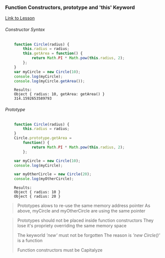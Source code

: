 ### Function Constructors, prototype and 'this' Keyword
[Link to Lesson](https://www.coursera.org/learn/html-css-javascript-for-web-developers/lecture/5hDX1/lecture-48-function-constructors-prototype-and-the-this-keyword)
###### Constructor Syntax
```js
    function Circle(radius) {
        this.radius = radius;
        this.getArea = function() {
            return Math.PI * Math.pow(this.radius, 2);
        };
    }
    var myCircle = new Circle(10);
    console.log(myCircle);
    console.log(myCircle.getArea());
```
        Results: 
        Object { radius: 10, getArea: getArea() }
        314.1592653589793

###### Prototype
```js 
    function Circle(radius) {
        this.radius = radius;
    }
    Circle.prototype.getArea =
        function() {
            return Math.PI * Math.pow(this.radius, 2);
        };

    var myCircle = new Circle(10);
    console.log(myCircle);

    var myOtherCircle = new Circle(20);
    console.log(myOtherCircle);
```
        Results:
        Object { radius: 10 }
        Object { radius: 20 }

> Prototypes alows to re-use the same memory address pointer
> As above, myCircle and myOtherCircle are using the same pointer

> Prototypes should not be placed inside function constructors
> They lose it's propriety overriding the same memory space
>
> The keyworld *'new'* must not be forgotten 
> The reason is *'new Circle()'* is a function  
>
> Function constructors must be Capitalyze